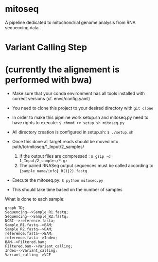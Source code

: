 # mitoseq
A pipeline dedicated to mitochondrial genome analysis from RNA sequencing data.

# Variant Calling Step
# (currently the alignement is performed with bwa)
- Make sure that your conda environment has all tools installed with correct versions (cf. envs/config.yaml)

- You need to clone this project to your desired directory with ```git clone```

- In order to make this pipeline work setup.sh and mitoseq.py need to have rights to execute:
```$ chmod +x setup.sh mitoseq.py```

- All directory creation is configured in setup.sh:
```$ ./setup.sh```

- Once this done all target reads should be moved into    path/to/mitoseq/1_Input/2_samples/
    1) If the output files are compressed :
    ```$ gzip -d 1_Input/2_samples/*.gz```
    1) The paired RNASeq output sequences must be called according to ```{sample_name/info}_R(1|2).fastq```

- Execute the mitoseq.py:
```$ python mitoseq.py```

- This should take time based on the number of samples


What is done to each sample:
```mermaid
graph TD;
Sequencing-->Sample_R1.fastq;
Sequencing-->Sample_R2.fastq;
NCBI-->reference.fasta;
Sample_R1.fastq-->BAM;
Sample_R2.fastq-->BAM;
reference.fasta-->BAM;
reference.fasta-->Index;
BAM-->Filtered.bam;
Filtered.bam-->Variant_calling;
Index-->Variant_calling;
Variant_calling-->VCF

```